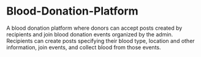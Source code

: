 # Blood-Donation-Platform
A blood donation platform where donors can accept posts created by recipients and join blood donation events organized by the admin. Recipients can create posts specifying their blood type, location and other information, join events, and collect blood from those events.
